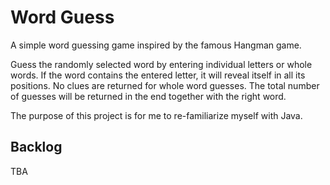 # Word Guess
A simple word guessing game inspired by the famous Hangman game. 

Guess the randomly selected word by entering individual letters or whole words. If the word contains the entered letter, it will reveal itself in all its positions. No clues are returned for whole word guesses. The total number of guesses will be returned in the end together with the right word. 

The purpose of this project is for me to re-familiarize myself with Java.

## Backlog
TBA
